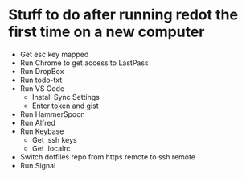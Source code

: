 # Stuff to do after running redot the first time on a new computer
* Get esc key mapped
* Run Chrome to get access to LastPass
* Run DropBox
* Run todo-txt
* Run VS Code
    * Install Sync Settings
    * Enter token and gist
* Run HammerSpoon
* Run Alfred
* Run Keybase
    * Get .ssh keys
    * Get .localrc
* Switch dotfiles repo from https remote to ssh remote
* Run Signal